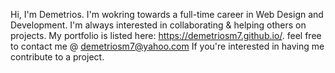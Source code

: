 Hi, I'm Demetrios.
I'm wokring towards a full-time career in Web Design and Development.
I'm always interested in collaborating & helping others on projects.
My portfolio is listed here: https://demetriosm7.github.io/.
feel free to contact me @ demetriosm7@yahoo.com If you're interested in having me contribute to a project.
